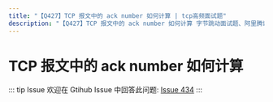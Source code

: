 ```yaml
---
title: "【Q427】TCP 报文中的 ack number 如何计算 | tcp高频面试题"
description: "【Q427】TCP 报文中的 ack number 如何计算 字节跳动面试题、阿里腾讯面试题、美团小米面试题。"
---
```


# TCP 报文中的 ack number 如何计算

::: tip Issue
欢迎在 Gtihub Issue 中回答此问题: [Issue 434](https://github.com/shfshanyue/Daily-Question/issues/434)
:::
